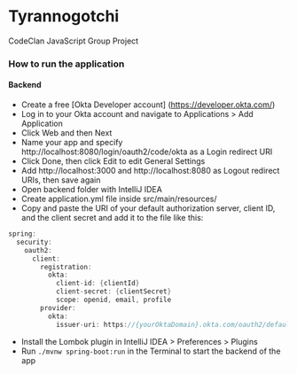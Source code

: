 # Tyrannogotchi

CodeClan JavaScript Group Project

### How to run the application

#### Backend
* Create a free [Okta Developer account] (https://developer.okta.com/)
* Log in to your Okta account and navigate to Applications > Add Application
* Click Web and then Next
* Name your app and specify http://localhost:8080/login/oauth2/code/okta as a Login redirect URI
* Click Done, then click Edit to edit General Settings
* Add http://localhost:3000 and http://localhost:8080 as Logout redirect URIs, then save again
* Open backend folder with IntelliJ IDEA
* Create application.yml file inside src/main/resources/
* Copy and paste the URI of your default authorization server, client ID, and the client secret and add it to the file like this: 

```java
spring:
  security:
    oauth2:
      client:
        registration:
          okta:
            client-id: {clientId}
            client-secret: {clientSecret}
            scope: openid, email, profile
        provider:
          okta:
            issuer-uri: https://{yourOktaDomain}.okta.com/oauth2/default
```
* Install the Lombok plugin in IntelliJ IDEA > Preferences > Plugins
* Run ```./mvnw spring-boot:run```  in the Terminal to start the backend of the app 